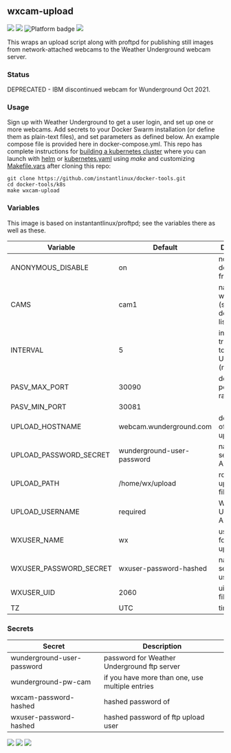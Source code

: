 ## wxcam-upload
[![](https://img.shields.io/docker/v/instantlinux/wxcam-upload?sort=date)](https://hub.docker.com/r/instantlinux/wxcam-upload/tags "Version badge") [![](https://img.shields.io/docker/image-size/instantlinux/wxcam-upload?sort=date)](https://github.com/instantlinux/docker-tools/tree/main/images/wxcam-upload "Image badge") ![](https://img.shields.io/badge/platform-amd64%20arm64%20arm%2Fv6%20arm%2Fv7-blue "Platform badge") [![](https://img.shields.io/badge/dockerfile-latest-blue)](https://gitlab.com/instantlinux/docker-tools/-/blob/main/images/wxcam-upload/Dockerfile "dockerfile")

This wraps an upload script along with proftpd for publishing still images from network-attached webcams to the Weather Underground webcam server.

### Status

DEPRECATED - IBM discontinued webcam for Wunderground Oct 2021.

### Usage

Sign up with Weather Underground to get a user login, and set up one or more webcams. Add secrets to your Docker Swarm installation (or define them as plain-text files), and set parameters as defined below. An example compose file is provided here in docker-compose.yml. This repo has complete instructions for
[building a kubernetes cluster](https://github.com/instantlinux/docker-tools/blob/main/k8s/README.md) where you can launch with [helm](https://github.com/instantlinux/docker-tools/tree/main/images/wxcam-upload/helm) or [kubernetes.yaml](https://github.com/instantlinux/docker-tools/blob/main/images/wxcam-upload/kubernetes.yaml) using _make_ and customizing [Makefile.vars](https://github.com/instantlinux/docker-tools/blob/main/k8s/Makefile.vars) after cloning this repo:
~~~
git clone https://github.com/instantlinux/docker-tools.git
cd docker-tools/k8s
make wxcam-upload
~~~

### Variables

This image is based on instantantlinux/proftpd; see the variables there as well as these.

Variable | Default | Description |
-------- | ------- | ----------- |
ANONYMOUS_DISABLE | on | no downloads from local ftp
CAMS | cam1 | names of webcams (space-delimited list)
INTERVAL | 5 | interval for transmitting to Weather Underground (minutes)
PASV_MAX_PORT | 30090 | docker-host port number range
PASV_MIN_PORT | 30081 |
UPLOAD_HOSTNAME | webcam.wunderground.com | destination of image uploads
UPLOAD_PASSWORD_SECRET | wunderground-user-password | name of secret for API
UPLOAD_PATH | /home/wx/upload | root of uploaded files
UPLOAD_USERNAME | required | Weather Underground API user
WXUSER_NAME | wx | username for wx upload
WXUSER_PASSWORD_SECRET | wxuser-password-hashed | name of secret for ftp user
WXUSER_UID | 2060 | uid of wx files
TZ | UTC | timezone

### Secrets

Secret | Description
------ | -----------
wunderground-user-password | password for Weather Underground ftp server
wunderground-pw-cam | if you have more than one, use multiple entries
wxcam-password-hashed | hashed password of 
wxuser-password-hashed | hashed password of ftp upload user

[![](https://images.microbadger.com/badges/license/instantlinux/wxcam-upload)](https://microbadger.com/images/instantlinux/wxcam-upload "License badge") [![](https://img.shields.io/badge/code-proftpd%2Fproftpd-blue.svg)](https://github.com/proftpd/proftpd "Code repo") [![](https://img.shields.io/badge/code-nftpd_com%2Fclient-blue.svg)](http://www.ncftpd.com/download "Code repo")
